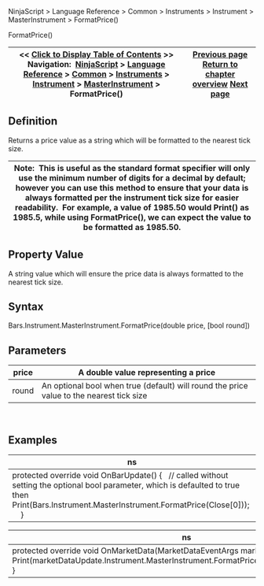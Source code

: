 ﻿
NinjaScript \> Language Reference \> Common \> Instruments \> Instrument \> MasterInstrument \> FormatPrice()

FormatPrice()

| \<\< [Click to Display Table of Contents](formatprice.md) \>\> **Navigation:**     [NinjaScript](ninjascript.md) \> [Language Reference](language_reference_wip.md) \> [Common](common.md) \> [Instruments](instruments_ninjascript.md) \> [Instrument](instrument.md) \> [MasterInstrument](masterinstrument.md) \> FormatPrice() | [Previous page](exchanges.md) [Return to chapter overview](masterinstrument.md) [Next page](instrumenttype.md) |
| --- | --- |
## Definition
Returns a price value as a string which will be formatted to the nearest tick size.  
 

| Note:  This is useful as the standard format specifier will only use the minimum number of digits for a decimal by default; however you can use this method to ensure that your data is always formatted per the instrument tick size for easier readability.  For example, a value of 1985\.50 would Print() as 1985\.5, while using FormatPrice(), we can expect the value to be formatted as 1985\.50\. |
| --- |
## 
## 
## Property Value
A string value which will ensure the price data is always formatted to the nearest tick size.

## Syntax
Bars.Instrument.MasterInstrument.FormatPrice(double price, \[bool round])
 
## Parameters

| price | A double value representing a price |
| --- | --- |
| round | An optional bool when true (default) will round the price value to the nearest tick size |
 
## 
## Examples

| ns |
| --- |
| protected override void OnBarUpdate() {    // called without setting the optional bool parameter, which is defaulted to true then    Print(Bars.Instrument.MasterInstrument.FormatPrice(Close\[0]));      } |

| ns |
| --- |
| protected override void OnMarketData(MarketDataEventArgs marketDataUpdate) {    Print(marketDataUpdate.Instrument.MasterInstrument.FormatPrice(marketDataUpdate.Price)); } |
